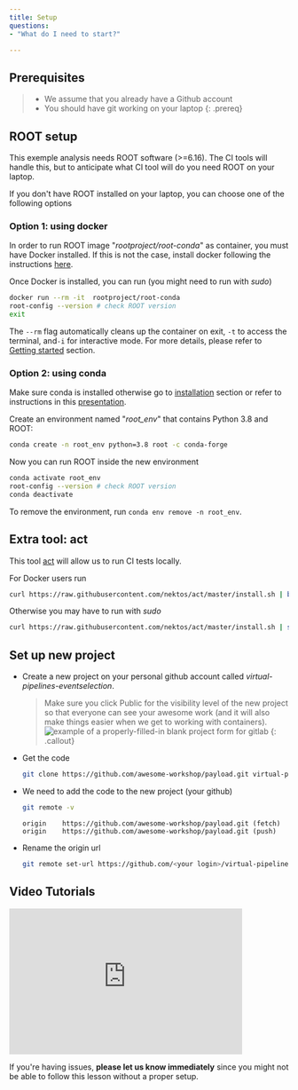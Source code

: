 ```yaml
---
title: Setup
questions:
- "What do I need to start?"

---
```

## Prerequisites
> - We assume that you already have a Github account
> - You should have git working on your laptop
{: .prereq}


## ROOT setup
This exemple analysis needs ROOT software (>=6.16). The CI tools will handle this, but to anticipate what CI tool will do you need ROOT on your laptop.

If you don't have ROOT installed on your laptop, you can choose one of the following options

### Option 1: using docker
In order to run ROOT image "*rootproject/root-conda*" as container, you must have Docker installed. If this is not the case, install docker following the instructions [here](https://docs.docker.com/engine/install).

Once Docker is installed, you can run (you might need to run with *sudo*)

 ```bash
 docker run --rm -it  rootproject/root-conda
 root-config --version # check ROOT version
 exit
 ```
The `--rm` flag automatically cleans up the container on exit, `-t` to access the terminal, and`-i` for interactive mode. For more details, please refer to [Getting started](https://hub.docker.com/r/rootproject/root) section.


### Option 2: using conda
Make sure conda is installed otherwise go to [installation](https://docs.conda.io/projects/conda/en/latest/user-guide/install) section or refer to instructions in this [presentation](https://indico.cern.ch/event/759388/contributions/3306849/attachments/1816254/2968550/root_conda_forge.pdf).

Create an environment named "*root_env*" that contains Python 3.8 and ROOT:
 ```bash
 conda create -n root_env python=3.8 root -c conda-forge
 ```

Now you can run ROOT inside the new environment
 ```bash
 conda activate root_env
 root-config --version # check ROOT version
 conda deactivate
 ```
To remove the environment, run `conda env remove -n root_env`.


## Extra tool: act

This tool [act](https://github.com/nektos/act) will allow us to run CI tests locally. 

For Docker users run
  ```bash
  curl https://raw.githubusercontent.com/nektos/act/master/install.sh | bash
  ```
Otherwise you may have to run with *sudo*
  ```bash
  curl https://raw.githubusercontent.com/nektos/act/master/install.sh | sudo bash
  ```

## Set up new project

- Create a new project on your personal github account called *virtual-pipelines-eventselection*.

  > Make sure you click Public for the visibility level of the new project so that everyone can see your awesome work
  > (and it will also make things easier when we get to working with containers).
  > ![example of a properly-filled-in blank project form for gitlab]({{site.baseurl}}/fig/blank-project-form.png)
  {: .callout}

- Get the code

  ```bash
  git clone https://github.com/awesome-workshop/payload.git virtual-pipelines-eventselection
  ```

- We need to add the code to the new project (your github) 

  ```bash
  git remote -v
  ```
  ```
  origin	https://github.com/awesome-workshop/payload.git (fetch)
  origin	https://github.com/awesome-workshop/payload.git (push)  
  ```
  
- Rename the origin url

  ```bash
  git remote set-url https://github.com/<your login>/virtual-pipelines-eventselection.git
  ```

## Video Tutorials
<iframe width="420" height="263" src="https://www.youtube.com/embed/NcVGX8zWzQY?list=PLKZ9c4ONm-VmmTObyNWpz4hB3Hgx8ZWSb" frameborder="0" allow="accelerometer; autoplay; encrypted-media; gyroscope; picture-in-picture" allowfullscreen></iframe>


If you're having issues, **please let us know immediately**
since you might not be able to follow this lesson without a proper setup.

